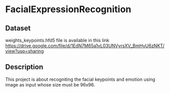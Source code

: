 # FacialExpressionRecognition

## Dataset
weights_keypoints.hfd5 file is available in this link
https://drive.google.com/file/d/1EdN7M65a1vL03UNVyrsXV_BmHyU6zNKT/view?usp=sharing

## Description
This project is about recogniting the facial keypoints and emotion using image as input whose size must be 96x96.
